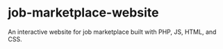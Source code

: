 # job-marketplace-website
An interactive website for job marketplace built with PHP, JS, HTML, and CSS. 
